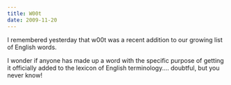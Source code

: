 ```yaml
---
title: W00t 
date: 2009-11-20
---
```

I remembered yesterday that w00t was a recent addition to our growing list of English words.

I wonder if anyone has made up a word with the specific purpose of getting it officially added to the lexicon of English terminology.... doubtful, but you never know!

